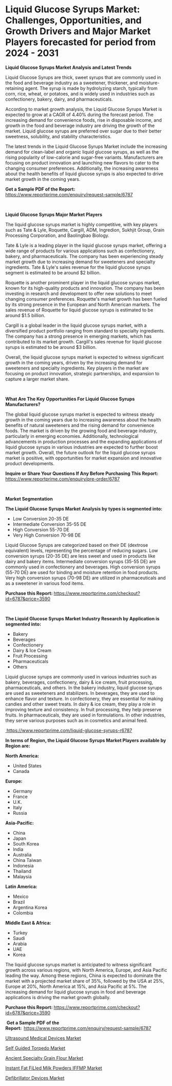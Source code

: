<p><h1>Liquid Glucose Syrups Market: Challenges, Opportunities, and Growth Drivers and Major Market Players forecasted for period from 2024 - 2031</h1></p><p><strong>Liquid Glucose Syrups Market Analysis and Latest Trends</strong></p>
<p><p>Liquid Glucose Syrups are thick, sweet syrups that are commonly used in the food and beverage industry as a sweetener, thickener, and moisture-retaining agent. The syrup is made by hydrolyzing starch, typically from corn, rice, wheat, or potatoes, and is widely used in industries such as confectionery, bakery, dairy, and pharmaceuticals.</p><p>According to market growth analysis, the Liquid Glucose Syrups Market is expected to grow at a CAGR of 4.40% during the forecast period. The increasing demand for convenience foods, rise in disposable income, and growth in the food and beverage industry are driving the growth of the market. Liquid glucose syrups are preferred over sugar due to their better sweetness, solubility, and stability characteristics.</p><p>The latest trends in the Liquid Glucose Syrups Market include the increasing demand for clean-label and organic liquid glucose syrups, as well as the rising popularity of low-calorie and sugar-free variants. Manufacturers are focusing on product innovation and launching new flavors to cater to the changing consumer preferences. Additionally, the increasing awareness about the health benefits of liquid glucose syrups is also expected to drive market growth in the coming years.</p></p>
<p><strong>Get a Sample PDF of the Report:&nbsp;</strong> <a href="https://www.reportprime.com/enquiry/request-sample/6787">https://www.reportprime.com/enquiry/request-sample/6787</a></p>
<p>&nbsp;</p>
<p><strong>Liquid Glucose Syrups Major Market Players</strong></p>
<p><p>The liquid glucose syrups market is highly competitive, with key players such as Tate & Lyle, Roquette, Cargill, ADM, Ingredion, Sukhjit Group, Grain Processing Corporation, and Baolingbao Biology. </p><p>Tate & Lyle is a leading player in the liquid glucose syrups market, offering a wide range of products for various applications such as confectionery, bakery, and pharmaceuticals. The company has been experiencing steady market growth due to increasing demand for sweeteners and specialty ingredients. Tate & Lyle's sales revenue for the liquid glucose syrups segment is estimated to be around $2 billion.</p><p>Roquette is another prominent player in the liquid glucose syrups market, known for its high-quality products and innovation. The company has been investing in research and development to offer new solutions to meet changing consumer preferences. Roquette's market growth has been fueled by its strong presence in the European and North American markets. The sales revenue of Roquette for liquid glucose syrups is estimated to be around $1.5 billion.</p><p>Cargill is a global leader in the liquid glucose syrups market, with a diversified product portfolio ranging from standard to specialty ingredients. The company has a strong presence in emerging markets, which has contributed to its market growth. Cargill's sales revenue for liquid glucose syrups is estimated to be around $3 billion.</p><p>Overall, the liquid glucose syrups market is expected to witness significant growth in the coming years, driven by the increasing demand for sweeteners and specialty ingredients. Key players in the market are focusing on product innovation, strategic partnerships, and expansion to capture a larger market share.</p></p>
<p>&nbsp;</p>
<p><strong>What Are The Key Opportunities For Liquid Glucose Syrups Manufacturers?</strong></p>
<p><p>The global liquid glucose syrups market is expected to witness steady growth in the coming years due to increasing awareness about the health benefits of natural sweeteners and the rising demand for convenience foods. The market is driven by the growing food and beverage industry, particularly in emerging economies. Additionally, technological advancements in production processes and the expanding applications of liquid glucose syrups in various industries are expected to further boost market growth. Overall, the future outlook for the liquid glucose syrups market is positive, with opportunities for market expansion and innovative product developments.</p></p>
<p><strong>Inquire or Share Your Questions If Any Before Purchasing This Report:</strong> <a href="https://www.reportprime.com/enquiry/pre-order/6787">https://www.reportprime.com/enquiry/pre-order/6787</a></p>
<p>&nbsp;</p>
<p><strong>Market Segmentation</strong></p>
<p><strong>The Liquid Glucose Syrups Market Analysis by types is segmented into:</strong></p>
<p><ul><li>Low Conversion 20-35 DE</li><li>Intermediate Conversion 35-55 DE</li><li>High Conversion 55-70 DE</li><li>Very High Conversion 70-98 DE</li></ul></p>
<p><p>Liquid Glucose Syrups are categorized based on their DE (dextrose equivalent) levels, representing the percentage of reducing sugars. Low conversion syrups (20-35 DE) are less sweet and used in products like dairy and bakery items. Intermediate conversion syrups (35-55 DE) are commonly used in confectionery and beverages. High conversion syrups (55-70 DE) are used for binding and moisture retention in food products. Very high conversion syrups (70-98 DE) are utilized in pharmaceuticals and as a sweetener in various food items.</p></p>
<p><strong>Purchase this Report:&nbsp;</strong><a href="https://www.reportprime.com/checkout?id=6787&price=3590">https://www.reportprime.com/checkout?id=6787&price=3590</a></p>
<p>&nbsp;</p>
<p><strong>The Liquid Glucose Syrups Market Industry Research by Application is segmented into:</strong></p>
<p><ul><li>Bakery</li><li>Beverages</li><li>Confectionery</li><li>Dairy & Ice Cream</li><li>Fruit Processing</li><li>Pharmaceuticals</li><li>Others</li></ul></p>
<p><p>Liquid glucose syrups are commonly used in various industries such as bakery, beverages, confectionery, dairy & ice cream, fruit processing, pharmaceuticals, and others. In the bakery industry, liquid glucose syrups are used as sweeteners and stabilizers. In beverages, they are used to enhance flavor and texture. In confectionery, they are essential for making candies and other sweet treats. In dairy & ice cream, they play a role in improving texture and consistency. In fruit processing, they help preserve fruits. In pharmaceuticals, they are used in formulations. In other industries, they serve various purposes such as in cosmetics and animal feed.</p></p>
<p><a href="https://www.reportprime.com/liquid-glucose-syrups-r6787">&nbsp;https://www.reportprime.com/liquid-glucose-syrups-r6787</a></p>
<p><strong>In terms of Region, the Liquid Glucose Syrups Market Players available by Region are:</strong></p>
<p>
    <p> <strong> North America: </strong>
        <ul>
            <li>United States</li>
            <li>Canada</li>
        </ul>
        </p> 
    <p> <strong> Europe: </strong>
        <ul>
            <li>Germany</li>
            <li>France</li>
            <li>U.K.</li>
            <li>Italy</li>
            <li>Russia</li>
        </ul>
        </p> 
    <p> <strong> Asia-Pacific: </strong>
        <ul>
            <li>China</li>
            <li>Japan</li>
            <li>South Korea</li>
            <li>India</li>
            <li>Australia</li>
            <li>China Taiwan</li>
            <li>Indonesia</li>
            <li>Thailand</li>
            <li>Malaysia</li>
        </ul>
        </p> 
    <p> <strong> Latin America: </strong>
        <ul>
            <li>Mexico</li>
            <li>Brazil</li>
            <li>Argentina Korea</li>
            <li>Colombia</li>
        </ul>
        </p> 
    <p> <strong> Middle East & Africa: </strong>
        <ul>
            <li>Turkey</li>
            <li>Saudi</li>
            <li>Arabia</li>
            <li>UAE</li>
            <li>Korea</li>
        </ul>
    </p>
    </p>
<p><p>The liquid glucose syrups market is anticipated to witness significant growth across various regions, with North America, Europe, and Asia Pacific leading the way. Among these regions, China is expected to dominate the market with a projected market share of 35%, followed by the USA at 25%, Europe at 20%, North America at 15%, and Asia Pacific at 5%. The increasing demand for liquid glucose syrups in food and beverage applications is driving the market growth globally.</p></p>
<p><strong>Purchase this Report: </strong><a href="https://www.reportprime.com/checkout?id=6787&price=3590">https://www.reportprime.com/checkout?id=6787&price=3590</a></p>
<p>&nbsp;<strong>Get a Sample PDF of the Report:&nbsp;&nbsp;</strong><a href="https://www.reportprime.com/enquiry/request-sample/6787">https://www.reportprime.com/enquiry/request-sample/6787</a></p>
<p><strong></strong></p>
<p><p><a href="https://issuu.com/reportprime-2/docs/ultrasound-medical-devices-market-size-2030.pptx">Ultrasound Medical Devices Market</a></p><p><a href="https://www.linkedin.com/pulse/self-guided-torpedo-market-investigation-industry-evolution-kkiie">Self Guided Torpedo Market</a></p><p><a href="https://github.com/angelajermaine/Market-Research-Report-List-4/blob/main/ancient-specialty-grain-flour-market.md">Ancient Specialty Grain Flour Market</a></p><p><a href="https://github.com/provorikovar/Market-Research-Report-List-5/blob/main/instant-fat-filled-milk-powders-iffmp-market.md">Instant Fat FiLled Milk Powders IFFMP Market</a></p><p><a href="https://issuu.com/reportprime-2/docs/defibrillator-devices-market-size-2030.pptx">Defibrillator Devices Market</a></p></p>